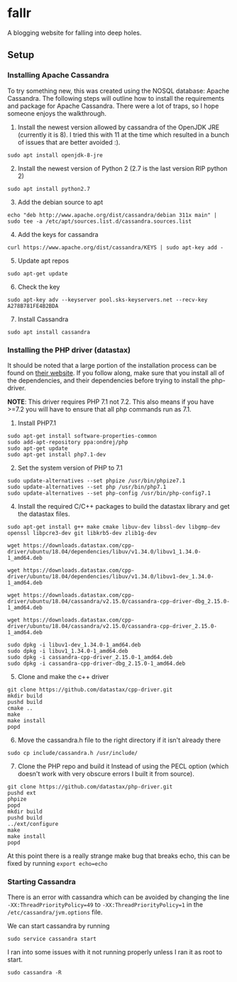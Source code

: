 # fallr
A blogging website for falling into deep holes.

## Setup

### Installing Apache Cassandra
To try something new, this was created using the NOSQL database: Apache Cassandra. The following steps will outline how to install the requirements and package for Apache Cassandra. There were a lot of traps, so I hope someone enjoys the walkthrough.

1. Install the newest version allowed by cassandra of the OpenJDK JRE (currently it is 8). I tried this with 11 at the time which resulted in a bunch of issues that are better avoided :). 

```
sudo apt install openjdk-8-jre
```

2. Install the newest version of Python 2 (2.7 is the last version RIP python 2)
```
sudo apt install python2.7
```

3. Add the debian source to apt
```
echo "deb http://www.apache.org/dist/cassandra/debian 311x main" | sudo tee -a /etc/apt/sources.list.d/cassandra.sources.list
```

4. Add the keys for cassandra

```
curl https://www.apache.org/dist/cassandra/KEYS | sudo apt-key add -
```

5. Update apt repos
```
sudo apt-get update
```

6. Check the key
```
sudo apt-key adv --keyserver pool.sks-keyservers.net --recv-key A278B781FE4B2BDA
```

7. Install Cassandra
```
sudo apt install cassandra
```
### Installing the PHP driver (datastax)
It should be noted that a large portion of the installation process can be found on [their website](https://docs.datastax.com/en/developer/php-driver/1.3/). If you follow along, make sure that you install all of the dependencies, and their dependencies before trying to install the php-driver.

**NOTE**: This driver requires PHP 7.1 not 7.2. This also means if you have >=7.2 you will have to ensure that all php commands run as 7.1.

1. Install PHP7.1

```
sudo apt-get install software-properties-common
sudo add-apt-repository ppa:ondrej/php
sudo apt-get update
sudo apt-get install php7.1-dev
```

2. Set the system version of PHP to 7.1

```
sudo update-alternatives --set phpize /usr/bin/phpize7.1
sudo update-alternatives --set php /usr/bin/php7.1
sudo update-alternatives --set php-config /usr/bin/php-config7.1
```

4. Install the required C/C++ packages to build the  datastax library and get the datastax files.

```
sudo apt-get install g++ make cmake libuv-dev libssl-dev libgmp-dev openssl libpcre3-dev git libkrb5-dev zlib1g-dev

wget https://downloads.datastax.com/cpp-driver/ubuntu/18.04/dependencies/libuv/v1.34.0/libuv1_1.34.0-1_amd64.deb

wget https://downloads.datastax.com/cpp-driver/ubuntu/18.04/dependencies/libuv/v1.34.0/libuv1-dev_1.34.0-1_amd64.deb

wget https://downloads.datastax.com/cpp-driver/ubuntu/18.04/cassandra/v2.15.0/cassandra-cpp-driver-dbg_2.15.0-1_amd64.deb

wget https://downloads.datastax.com/cpp-driver/ubuntu/18.04/cassandra/v2.15.0/cassandra-cpp-driver_2.15.0-1_amd64.deb

sudo dpkg -i libuv1-dev_1.34.0-1_amd64.deb
sudo dpkg -i libuv1_1.34.0-1_amd64.deb
sudo dpkg -i cassandra-cpp-driver_2.15.0-1_amd64.deb
sudo dpkg -i cassandra-cpp-driver-dbg_2.15.0-1_amd64.deb
```

5. Clone and make the c++ driver
```
git clone https://github.com/datastax/cpp-driver.git
mkdir build
pushd build
cmake ..
make
make install
popd
```

6. Move the cassandra.h file to the right directory if it isn't already there
```
sudo cp include/cassandra.h /usr/include/
```

7. Clone the PHP repo and build it
Instead of using the PECL option (which doesn't work with very obscure errors I built it from source).

```
git clone https://github.com/datastax/php-driver.git
pushd ext
phpize
popd
mkdir build
pushd build
../ext/configure
make
make install
popd
```

At this point there is a really strange make bug that breaks echo, this can be fixed by running `export echo=echo`

### Starting Cassandra

There is an error with cassandra which can be avoided by changing the line `-XX:ThreadPriorityPolicy=49` to `-XX:ThreadPriorityPolicy=1` in the  `/etc/cassandra/jvm.options` file. 

We can start cassandra by running
```
sudo service cassandra start
```

I ran into some issues with it not running properly unless I ran it as root to start.

```
sudo cassandra -R
```